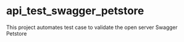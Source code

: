 # api_test_swagger_petstore
This project automates test case to validate the open server Swagger Petstore
